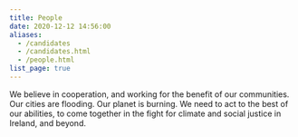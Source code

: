 ```yaml
---
title: People
date: 2020-12-12 14:56:00
aliases:
  - /candidates
  - /candidates.html
  - /people.html
list_page: true
---
```


We believe in cooperation, and working for the benefit of our communities. Our cities are flooding. Our planet is burning. We need to act to the best of our abilities, to come together in the fight for climate and social justice in Ireland, and beyond.